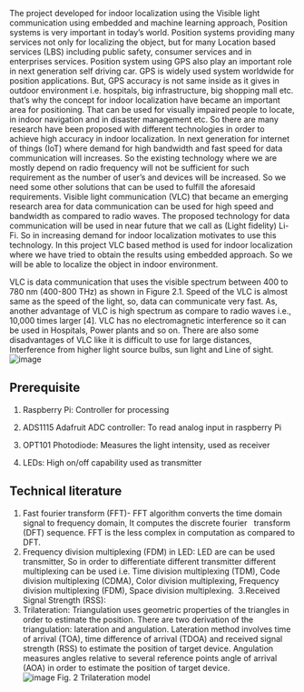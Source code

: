 The project developed for indoor localization using the Visible light communication using embedded and machine learning approach, 
Position systems is very important in today’s world. Position systems providing many services not only for localizing the object, but for many Location based services (LBS) including public safety, consumer services and in enterprises services. Position system using GPS also play an important role in next generation self driving car. GPS is widely used system worldwide for position applications. But, GPS accuracy is not same  inside as it gives in outdoor environment i.e. hospitals, big infrastructure, big shopping mall etc. that’s why the concept for indoor localization have became an important area for positioning. That can be used for visually impaired people to locate, in indoor navigation and in disaster management etc. So there are many research have been proposed with different technologies in order to achieve high accuracy in indoor localization.
In next generation for internet of things (IoT) where demand for high bandwidth and fast speed for data communication will increases. So the existing technology where we are mostly depend on radio frequency will not be sufficient for such requirement as the number of user’s and devices will be increased. So we need some other solutions that can be used to fulfill the aforesaid requirements. Visible light communication (VLC) that became an emerging research area for data communication can be used for high speed and bandwidth as compared to radio waves. 
The proposed technology for data communication will be used in near future that we call as (Light fidelity) Li-Fi. So in increasing demand for indoor localization motivates to use this technology. In this project VLC based method is used for indoor localization where we have tried to obtain the results using embedded approach. So we will be able to localize the object in indoor environment.                      
 
VLC is data communication that uses the visible spectrum between 400 to 780 nm (400-800 THz) as shown in Figure 2.1. Speed of the VLC is almost same as the speed of the light, so, data can communicate very fast. As, another advantage of VLC is high spectrum as compare to radio waves i.e., 10,000 times larger [4]. VLC has no electromagnetic interference so it can be used in Hospitals, Power plants and so on. There are also some disadvantages of VLC like it is difficult to use for large distances, Interference from higher light source bulbs, sun light and Line of sight.   
 ![image](https://user-images.githubusercontent.com/32608510/38634698-f3b3736e-3de0-11e8-82a7-7129f587fb59.png)
 
 ## Prerequisite
 1. Raspberry Pi: Controller for processing
 
 2. ADS1115 Adafruit ADC controller: To read analog input in raspberry Pi
 3. OPT101 Photodiode: Measures the light intensity, used as receiver 
 4. LEDs: High on/off capability used as transmitter

## Technical literature 
 1.	Fast fourier transform (FFT)- FFT algorithm converts the time domain signal to frequency domain, It computes the discrete fourier   transform (DFT) sequence. FFT is the less complex in computation as compared to DFT.  
 2.	Frequency division multiplexing (FDM) in LED: LED are can be used transmitter, So in order to differentiate different transmitter different multiplexing can be used i.e. Time division multiplexing (TDM), Code division multiplexing (CDMA), Color division multiplexing, Frequency division multiplexing (FDM), Space division multiplexing. 
 3.Received Signal Strength (RSS): 
 4.	Trilateration: Triangulation uses geometric properties of the triangles in order to estimate the position. There are two derivation of the triangulation: lateration and angulation. Lateration method involves time of arrival (TOA), time difference of arrival (TDOA) and received signal strength (RSS) to estimate the position of target device. Angulation measures angles relative to several reference points angle of arrival (AOA) in order to estimate the position of target device.      
![image](https://user-images.githubusercontent.com/32608510/38749818-95c6e952-3f70-11e8-94ac-668cf6849016.png) Fig. 2 Trilateration model
